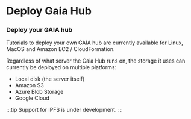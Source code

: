 # Deploy Gaia Hub

### Deploy your GAIA hub

Tutorials to deploy your own GAIA hub are currently available for Linux, MacOS and Amazon EC2 / CloudFormation.

Regardless of what server the Gaia Hub runs on, the storage it uses can currently be deployed on multiple platforms:

* Local disk (the server itself)
* Amazon S3
* Azure Blob Storage
* Google Cloud

:::tip Support for IPFS is under development. :::
